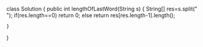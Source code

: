 class Solution {
    public int lengthOfLastWord(String s) {
        String[] res=s.split(" ");
        if(res.length==0)
            return 0;
        else
            return res[res.length-1].length();
                
    }
}
